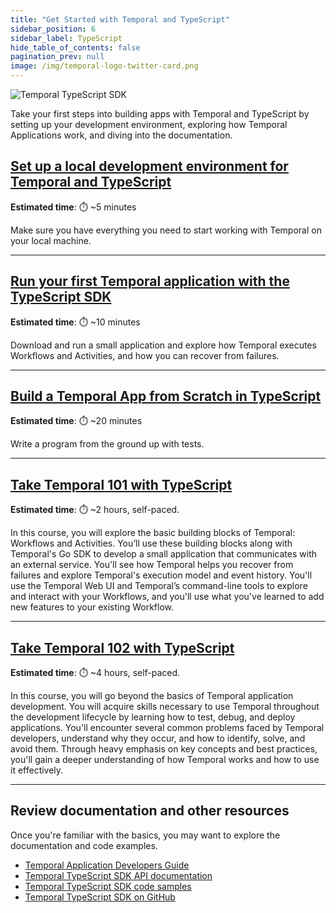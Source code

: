 ```yaml
---
title: "Get Started with Temporal and TypeScript"
sidebar_position: 6
sidebar_label: TypeScript
hide_table_of_contents: false
pagination_prev: null
image: /img/temporal-logo-twitter-card.png
---
```


<img className="banner" src="/img/sdk_banners/banner_typescript.png" alt="Temporal TypeScript SDK" />

Take your first steps into building apps with Temporal and TypeScript by setting up your development environment, exploring how Temporal Applications work, and diving into the documentation.

## [Set up a local development environment for Temporal and TypeScript](dev_environment/index.md)

**Estimated time**: ⏱️ ~5 minutes

Make sure you have everything you need to start working with Temporal on your local machine.

----

## [Run your first Temporal application with the TypeScript SDK](first_program_in_typescript/index.md)

**Estimated time**: ⏱️ ~10  minutes

Download and run a small application and explore how Temporal executes Workflows and Activities, and how you can recover from failures.

----

## [Build a Temporal App from Scratch in TypeScript](hello_world_in_typescript/index.md)

**Estimated time**: ⏱️ ~20 minutes

Write a program from the ground up with tests. 

----

## [Take Temporal 101 with TypeScript](/courses/temporal_101/typescript.md)

**Estimated time**: ⏱️ ~2 hours, self-paced.

In this course, you will explore the basic building blocks of Temporal: Workflows and Activities. You’ll use these building blocks along with Temporal's Go SDK to develop a small application that communicates with an external service. You'll see how Temporal helps you recover from failures and explore Temporal's execution model and event history. You'll use the Temporal Web UI and Temporal’s command-line tools to explore and interact with your Workflows, and you'll use what you've learned to add new features to your existing Workflow.

----

## [Take Temporal 102 with TypeScript](/courses/temporal_102/typescript.md)

**Estimated time**: ⏱️ ~4 hours, self-paced.

In this course, you will go beyond the basics of Temporal application development. You will acquire skills necessary to use Temporal throughout the development lifecycle by learning how to test, debug, and deploy applications. You'll encounter several common problems faced by Temporal developers, understand why they occur, and how to identify, solve, and avoid them. Through heavy emphasis on key concepts and best practices, you'll gain a deeper understanding of how Temporal works and how to use it effectively.

----

## Review documentation and other resources

Once you're familiar with the basics, you may want to explore the documentation and code examples.

* [Temporal Application Developers Guide](https://docs.temporal.io/dev-guide/typescript)
* [Temporal TypeScript SDK API documentation](https://typescript.temporal.io/)
* [Temporal TypeScript SDK code samples](https://github.com/temporalio/samples-typescript)
* [Temporal TypeScript SDK on GitHub](https://github.com/temporalio/sdk-typescript)
